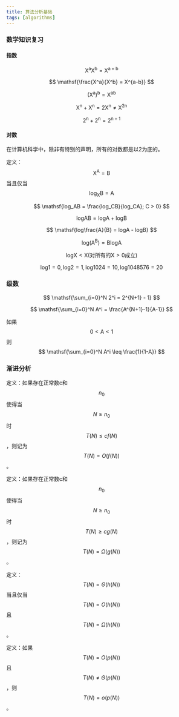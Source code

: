 ```yaml
---
title: 算法分析基础
tags: [algorithms]
---
```


### 数学知识复习

#### 指数

$$ \mathsf{X^aX^b = X^{a+b}} $$

$$ \mathsf{\frac{X^a}{X^b} = X^{a-b}} $$

$$ \mathsf{(X^a)^b = X^{ab}} $$

$$ \mathsf{X^n + X^n = 2X^n \neq X^{2n}}$$

$$ \mathsf{2^n + 2^n = 2^{n+1}}$$

#### 对数

在计算机科学中，除非有特别的声明，所有的对数都是以2为底的。

定义：$$ \mathsf{X^A = B}$$ 当且仅当 $$ \mathsf{log_XB = A}$$

$$ \mathsf{log_AB = \frac{log_CB}{log_CA}; C > 0} $$

$$ \mathsf{logAB = logA + logB} $$

$$ \mathsf{log\frac{A}{B} = logA - logB} $$

$$ \mathsf{log(A^B) = BlogA} $$

$$ \mathsf{logX < X (对所有的X > 0 成立)} $$

$$ \mathsf{log1 = 0, log2 = 1, log1024 = 10, log1048576 = 20} $$

### 级数

$$ \mathsf{\sum_{i=0}^N 2^i = 2^{N+1} - 1} $$

$$ \mathsf{\sum_{i=0}^N A^i = \frac{A^{N+1}-1}{A-1}} $$

如果 $$ \mathsf{0 < A < 1} $$ 则 $$ \mathsf{\sum_{i=0}^N A^i \leq \frac{1}{1-A}} $$ 

### 渐进分析

定义：如果存在正常数c和$$ n_0 $$使得当$$ N \geq n_0 $$时$$ T(N) \leq cf(N) $$，则记为$$ T(N) = O(f(N)) $$。

定义：如果存在正常数c和$$ n_0 $$使得当$$ N \geq n_0 $$时$$ T(N) \geq cg(N) $$，则记为$$ T(N) = \Omega(g(N)) $$。

定义：$$ T(N) = \Theta(h(N)) $$当且仅当$$ T(N) = O(h(N)) $$且$$ T(N) = \Omega(h(N)) $$。

定义：如果$$ T(N) = O(p(N)) $$且$$ T(N) \neq \Theta(p(N)) $$，则$$ T(N) = o(p(N)) $$。
